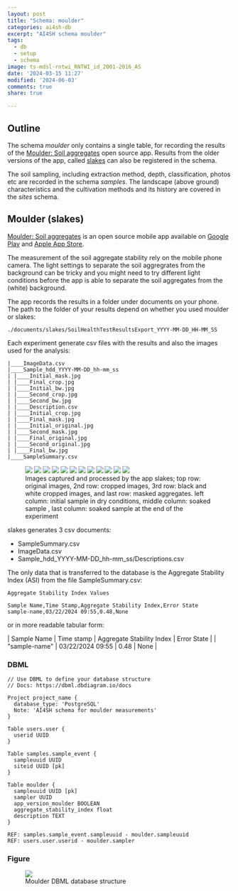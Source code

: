 ```yaml
---
layout: post
title: "Schema: moulder"
categories: ai4sh-db
excerpt: "AI4SH schema moulder"
tags:
  - db
  - setup
  - schema
image: ts-mdsl-rntwi_RNTWI_id_2001-2016_AS
date: '2024-03-15 11:27'
modified: '2024-06-03'
comments: true
share: true

---
```


## Outline

The schema _moulder_ only contains a single table, for recording the results of the [Moulder: Soil aggregates](https://play.google.com/store/apps/details?id=slaker.sydneyuni.au.com.slaker) open source app. Results from the older versions of the app, called [slakes](https://play.google.com/store/apps/details?id=slaker.sydneyuni.au.com.slaker) can also be registered in the schema.

The soil sampling, including extraction method, depth, classification, photos etc are recorded in the schema _samples_. The landscape (above ground) characteristics and the cultivation methods and its history are covered in the _sites_ schema.

## Moulder (slakes)

[Moulder: Soil aggregates](https://play.google.com/store/apps/details?id=slaker.sydneyuni.au.com.slaker) is an open source mobile app available on [Google Play](https://play.google.com/store/apps/details?id=slaker.sydneyuni.au.com.slaker) and [Apple App Store](https://apps.apple.com/us/app/slakes-soil-health-test/id6449554197).

The measurement of the soil aggregate stability rely on the mobile phone camera. The light settings to separate the soil aggregrates from the background can be tricky and you might need to try different light conditions before the app is able to separate the soil aggregates from the (white) background.

The app records the results in a folder under <span class='file'>documents</span> on your phone. The path to the folder of your results depend on whether you used moulder or slakes:

```
./documents/slakes/SoilHealthTestResultsExport_YYYY-MM-DD_HH-MM_SS
```

Each experiment generate csv files with the results and also the images used for the analysis:
```
|____ImageData.csv
|____Sample_hdd_YYYY-MM-DD_hh-mm_ss
| |____Initial_mask.jpg
| |____Final_crop.jpg
| |____Initial_bw.jpg
| |____Second_crop.jpg
| |____Second_bw.jpg
| |____Description.csv
| |____Initial_crop.jpg
| |____Final_mask.jpg
| |____Initial_original.jpg
| |____Second_mask.jpg
| |____Final_original.jpg
| |____Second_original.jpg
| |____Final_bw.jpg
|____SampleSummary.csv
```

<figure class="third">
<img src="../../images/Initial_original.jpg">
<img src="../../images/Second_original.jpg">
<img src="../../images/Final_original.jpg">

<img src="../../images/Initial_crop.jpg">
<img src="../../images/Second_crop.jpg">
<img src="../../images/Final_crop.jpg">

<img src="../../images/Initial_bw.jpg">
<img src="../../images/Second_bw.jpg">
<img src="../../images/Final_bw.jpg">

<img src="../../images/Initial_mask.jpg">
<img src="../../images/Second_mask.jpg">
<img src="../../images/Final_mask.jpg">

<figcaption> Images captured and processed by the app <span class='app'>slakes</span>; top row: original images, 2nd row: cropped images, 3rd row: black and white cropped images, and last row: masked aggregates. left column: initial sample in dry conditions, middle column: soaked sample , last column: soaked sample at the end of the experiment</figcaption>
</figure>

<span class='apss'>slakes</span> generates 3 csv documents:

- SampleSummary.csv
- ImageData.csv
- Sample_hdd_YYYY-MM-DD_hh-mm_ss/Descriptions.csv

The only data that is transferred to the database is the Aggregate Stability Index (ASI) from the file <span class='file'>SampleSummary.csv</span>:

```
Aggregate Stability Index Values

Sample Name,Time Stamp,Aggregate Stability Index,Error State
sample-name,03/22/2024 09:55,0.48,None
```

or in more readable tabular form:


| Sample Name | Time stamp | Aggregate Stability Index | Error State |
| "sample-name" | 03/22/2024 09:55 | 0.48 | None |

### DBML

```
// Use DBML to define your database structure
// Docs: https://dbml.dbdiagram.io/docs

Project project_name {
  database_type: 'PostgreSQL'
  Note: 'AI4SH schema for moulder measurements'
}

Table users.user {
  userid UUID
}

Table samples.sample_event {
  sampleuuid UUID
  siteid UUID [pk]
}

Table moulder {
  sampleuuid UUID [pk]
  sampler UUID
  app_version_moulder BOOLEAN
  aggregate_stability_index float
  description TEXT
}

REF: samples.sample_event.sampleuuid - moulder.sampleuuid
REF: users.user.userid - moulder.sampler
```

### Figure

<figure>
<a href="../../images/DBML_schema-moulder.png">
<img src="../../images/DBML_schema-moulder.png"></a>
<figcaption>Moulder DBML database structure</figcaption>
</figure>
